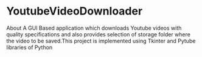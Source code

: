 # YoutubeVideoDownloader
About A GUI Based application which downloads Youtube videos with quality specifications and also provides selection of storage folder where the video to be saved.This project is implemented using Tkinter and Pytube libraries of Python
